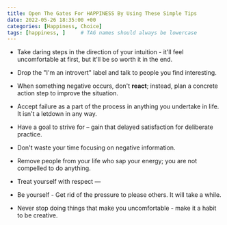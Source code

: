 ```yaml
---
title: Open The Gates For HAPPINESS By Using These Simple Tips
date: 2022-05-26 18:35:00 +00
categories: [Happiness, Choice]
tags: [happiness, ]     # TAG names should always be lowercase
---
```


- Take daring steps in the direction of your intuition - it'll feel uncomfortable at first, but it'll be so worth it in the end.

- Drop the "I'm an introvert" label and talk to people you find interesting.

- When something negative occurs, don't **react**; instead, plan a concrete action step to improve the situation.

- Accept failure as a part of the process in anything you undertake in life. It isn't a letdown in any way.

- Have a goal to strive for – gain that delayed satisfaction for deliberate practice.

- Don't waste your time focusing on negative information.

- Remove people from your life who sap your energy; you are not compelled to do anything.

- Treat yourself with respect — 

- Be yourself - Get rid of the pressure to please others. It will take a while.

- Never stop doing things that make you uncomfortable - make it a habit to be creative.

